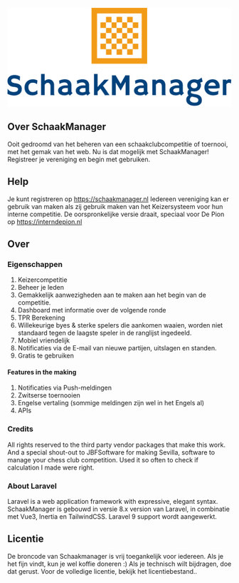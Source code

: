 ![Logo SchaakManager](https://github.com/Frank-L93/KeizerPHP/blob/master/public/assets/logo/logo_large.png?raw=true)

## Over SchaakManager
<p>Ooit gedroomd van het beheren van een schaakclubcompetitie of toernooi, met het gemak van het web.
Nu is dat mogelijk met SchaakManager! Registreer je vereniging en begin met gebruiken.</p>

## Help
Je kunt registreren op https://schaakmanager.nl
Iedereen vereniging kan er gebruik van maken als zij gebruik maken van het Keizersysteem voor hun interne competitie.
De oorspronkelijke versie draait, speciaal voor De Pion op https://interndepion.nl

## Over
### Eigenschappen
<ol>
<li>Keizercompetitie</li>
<li>Beheer je leden</li>
<li>Gemakkelijk aanwezigheden aan te maken aan het begin van de competitie.</li>
<li>Dashboard met informatie over de volgende ronde</li>
<li>TPR Berekening</li>
<li>Willekeurige byes & sterke spelers die aankomen waaien, worden niet standaard tegen de laagste speler in de ranglijst ingedeeld.</li>
<li>Mobiel vriendelijk</li>
<li>Notificaties via de E-mail van nieuwe partijen, uitslagen en standen.</li>
<li>Gratis te gebruiken</li>
</ol>

#### Features in the making
<ol>
<li>Notificaties via Push-meldingen</li>
<li>Zwitserse toernooien</li>
<li>Engelse vertaling (sommige meldingen zijn wel in het Engels al)</li>
<li>APIs</li>
</ol>

### Credits
All rights reserved to the third party vendor packages that make this work. And a special shout-out to JBFSoftware for making Sevilla, software to manage your chess club competition. Used it so often to check if calculation I made were right.</p>


### About Laravel

Laravel is a web application framework with expressive, elegant syntax.
SchaakManager is gebouwd in versie 8.x version van Laravel, in combinatie met Vue3, Inertia en TailwindCSS. Laravel 9 support wordt aangewerkt.

## Licentie
De broncode van Schaakmanager is vrij toegankelijk voor iedereen. Als je het fijn vindt, kun je wel koffie doneren :)
Als je technisch wilt bijdragen, doe dat gerust. Voor de volledige licentie, bekijk het licentiebestand..
